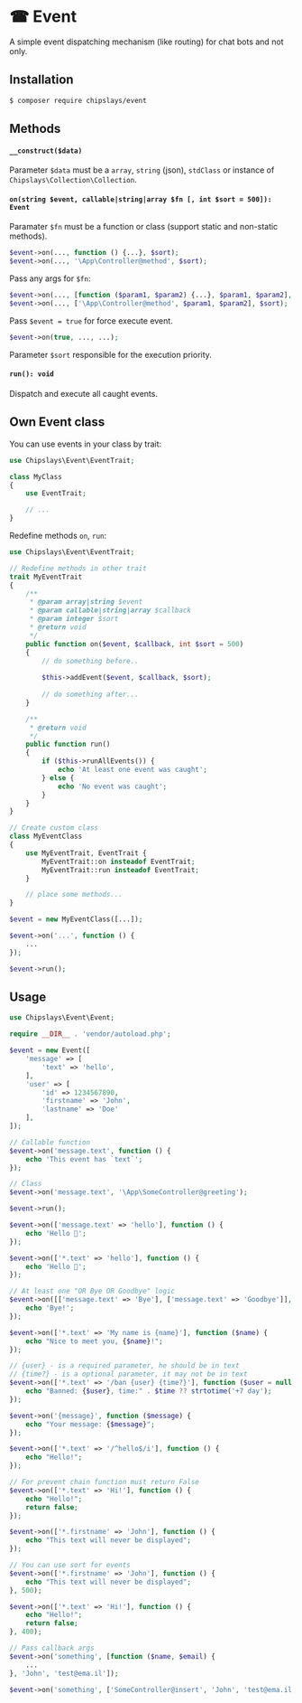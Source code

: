 # ☎ Event

A simple event dispatching mechanism (like routing) for chat bots and not only.

## Installation

```bash
$ composer require chipslays/event
```

## Methods

#### `__construct($data)`

Parameter `$data` must be a `array`, `string` (json), `stdClass` or instance of `Chipslays\Collection\Collection`.

#### `on(string $event, callable|string|array $fn [, int $sort = 500]): Event`

Paramater `$fn` must be a function or class (support static and non-static methods).

```php
$event->on(..., function () {...}, $sort);
$event->on(..., '\App\Controller@method', $sort);
```

Pass any args for `$fn`:

```php
$event->on(..., [function ($param1, $param2) {...}, $param1, $param2], $sort);
$event->on(..., ['\App\Controller@method', $param1, $param2], $sort);
```

Pass `$event = true` for force execute event.

```php
$event->on(true, ..., ...);
```

Parameter `$sort` responsible for the execution priority.

#### `run(): void`

Dispatch and execute all caught events.

## Own Event class

You can use events in your class by trait:

```php
use Chipslays\Event\EventTrait;

class MyClass
{
    use EventTrait;

    // ...
}

```

Redefine methods `on`, `run`:

```php
use Chipslays\Event\EventTrait;

// Redefine methods in other trait
trait MyEventTrait
{
    /**
     * @param array|string $event
     * @param callable|string|array $callback
     * @param integer $sort
     * @return void
     */
    public function on($event, $callback, int $sort = 500)
    {
        // do something before..
        
        $this->addEvent($event, $callback, $sort);
        
        // do something after...
    }

    /**
     * @return void
     */
    public function run()
    {
        if ($this->runAllEvents()) {
            echo 'At least one event was caught';
        } else {
            echo 'No event was caught';
        }
    }
}

// Create custom class
class MyEventClass
{
    use MyEventTrait, EventTrait {
        MyEventTrait::on insteadof EventTrait;
        MyEventTrait::run insteadof EventTrait;
    }

    // place some methods...
}

$event = new MyEventClass([...]);

$event->on('...', function () {
    ...
});

$event->run();

```

## Usage

```php
use Chipslays\Event\Event;

require __DIR__ . 'vendor/autoload.php';

$event = new Event([
    'message' => [
        'text' => 'hello',
    ],
    'user' => [
        'id' => 1234567890,
        'firstname' => 'John',
        'lastname' => 'Doe'
    ],
]);

// Callable function
$event->on('message.text', function () {
    echo 'This event has `text`';
});

// Class
$event->on('message.text', '\App\SomeController@greeting');

$event->run();
```

```php
$event->on(['message.text' => 'hello'], function () {
    echo 'Hello 👋';
});
```

```php
$event->on(['*.text' => 'hello'], function () {
    echo 'Hello 👋';
});
```

```php
// At least one "OR Bye OR Goodbye" logic
$event->on([['message.text' => 'Bye'], ['message.text' => 'Goodbye']], function () {
    echo 'Bye!';
});
```

```php
$event->on(['*.text' => 'My name is {name}'], function ($name) {
    echo "Nice to meet you, {$name}!";
});
```

```php
// {user} - is a required parameter, he should be in text
// {time?} - is a optional parameter, it may not be in text
$event->on(['*.text' => '/ban {user} {time?}'], function ($user = null, $time = null) {
    echo "Banned: {$user}, time:" . $time ?? strtotime('+7 day');
});
```

```php
$event->on('{message}', function ($message) {
    echo "Your message: {$message}";
});
```

```php
$event->on(['*.text' => '/^hello$/i'], function () {
    echo "Hello!";
});
```

```php
// For prevent chain function must return False
$event->on(['*.text' => 'Hi!'], function () {
    echo "Hello!";
    return false;
});

$event->on(['*.firstname' => 'John'], function () {
    echo "This text will never be displayed";
});
```

```php
// You can use sort for events
$event->on(['*.firstname' => 'John'], function () {
    echo "This text will never be displayed";
}, 500);

$event->on(['*.text' => 'Hi!'], function () {
    echo "Hello!";
    return false;
}, 400);
```

```php
// Pass callback args
$event->on('something', [function ($name, $email) {
    ...
}, 'John', 'test@ema.il']);

$event->on('something', ['SomeController@insert', 'John', 'test@ema.il']);
```
